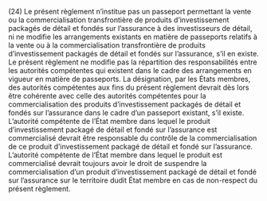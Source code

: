 (24) Le présent règlement n’institue pas un passeport permettant la vente ou la commercialisation transfrontière de produits d’investissement packagés de détail et fondés sur l’assurance à des investisseurs de détail, ni ne modifie les arrangements existants en matière de passeports relatifs à la vente ou à la commercialisation transfrontière de produits d’investissement packagés de détail et fondés sur l’assurance, s’il en existe. Le présent règlement ne modifie pas la répartition des responsabilités entre les autorités compétentes qui existent dans le cadre des arrangements en vigueur en matière de passeports. La désignation, par les États membres, des autorités compétentes aux fins du présent règlement devrait dès lors être cohérente avec celle des autorités compétentes pour la commercialisation des produits d’investissement packagés de détail et fondés sur l’assurance dans le cadre d’un passeport existant, s’il existe. L’autorité compétente de l’État membre dans lequel le produit d’investissement packagé de détail et fondé sur l’assurance est commercialisé devrait être responsable du contrôle de la commercialisation de ce produit d’investissement packagé de détail et fondé sur l’assurance. L’autorité compétente de l’État membre dans lequel le produit est commercialisé devrait toujours avoir le droit de suspendre la commercialisation d’un produit d’investissement packagé de détail et fondé sur l’assurance sur le territoire dudit État membre en cas de non-respect du présent règlement.